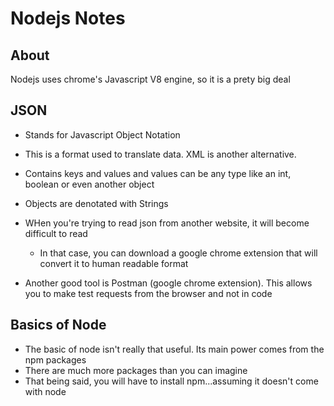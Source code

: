 # Nodejs Notes

## About

Nodejs uses chrome's Javascript V8 engine, so it is a prety big deal

## JSON

 * Stands for Javascript Object Notation
 * This is a format used to translate data. XML is another alternative. 
 * Contains keys and values and values can be any type like an int, boolean or even another object
 * Objects are denotated with Strings
 * WHen you're trying to read json from another website, it will become difficult to read
    * In that case, you can download a google chrome extension that will convert it to human readable format

 * Another good tool is Postman (google chrome extension). This allows you to make test requests from the browser and not in code

## Basics of Node

* The basic of node isn't really that useful. Its main power comes from the npm packages
* There are much more packages than you can imagine
* That being said, you will have to install npm...assuming it doesn't come with node



